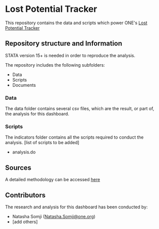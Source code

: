 # **Lost Potential Tracker**

This repository contains the data and scripts which power ONE's [Lost Potential Tracker](https://lostpotential.one.org/)

## Repository structure and Information

STATA version 15+ is needed in order to reproduce the analysis.  

The repository includes the following subfolders:

 - Data
 - Scripts
 - Documents

### Data
The data folder contains several csv files, which are the result, or part of, the analysis for this dashboard.

### Scripts
The indicators folder contains all the scripts required to conduct the analysis.
[list of scripts to be added]
 - analysis.do

## Sources
A detailed methodology can be accessed [here](https://github.com/ONEcampaign/Lost-Potential-Tracker/blob/d4de8877f2648d3ef0be99ab2a4fc94d0f8d2216/documents/LPT_Methodology_en_v1.pdf)

## Contributors
The research and analysis for this dashboard has been conducted by:

 - Natasha Somji (Natasha.Somji@one.org)
 - [add others]
